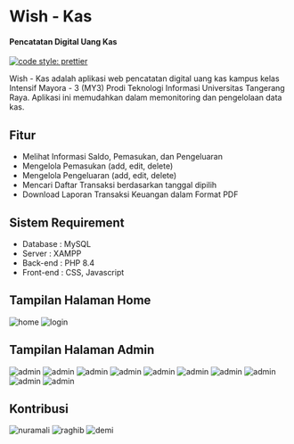 # Wish - Kas
#### Pencatatan Digital Uang Kas

[![code style: prettier](https://img.shields.io/badge/code_style-prettier-ff69b4.svg?style=flat-square)](https://github.com/prettier/prettier)

Wish - Kas adalah aplikasi web pencatatan digital uang kas kampus kelas Intensif Mayora - 3 (MY3) Prodi Teknologi Informasi Universitas Tangerang Raya. Aplikasi ini memudahkan dalam memonitoring dan pengelolaan data kas.

## Fitur

- Melihat Informasi Saldo, Pemasukan, dan Pengeluaran
- Mengelola Pemasukan (add, edit, delete)
- Mengelola Pengeluaran (add, edit, delete)
- Mencari Daftar Transaksi berdasarkan tanggal dipilih
- Download Laporan Transaksi Keuangan dalam Format PDF

## Sistem Requirement
- Database : MySQL
- Server : XAMPP
- Back-end : PHP 8.4
- Front-end : CSS, Javascript

## Tampilan Halaman Home
![home](assets/img/website-menu-home.png)
![login](assets/img/ss-admin/img1.jpg)

## Tampilan Halaman Admin
![admin](assets/img/ss-admin/img2.jpg)
![admin](assets/img/ss-admin/img3.jpg)
![admin](assets/img/ss-admin/img4.jpg)
![admin](assets/img/ss-admin/img5.jpg)
![admin](assets/img/ss-admin/img6.jpg)
![admin](assets/img/ss-admin/img7.jpg)
![admin](assets/img/ss-admin/img8.jpg)
![admin](assets/img/ss-admin/img9.jpg)
![admin](assets/img/ss-admin/img10.jpg)
![admin](assets/img/ss-admin/img11.jpg)

## Kontribusi
![nuramali](assets/img/contributions/nuramali.jpg)
![raghib](assets/img/contributions/raghib.jpg)
![demi](assets/img/contributions/demi.jpeg)
